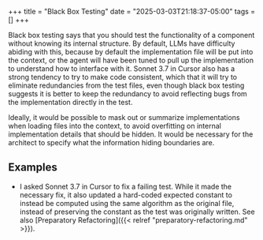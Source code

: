 +++
title = "Black Box Testing"
date = "2025-03-03T21:18:37-05:00"
tags = []
+++

Black box testing says that you should test the functionality of a component
without knowing its internal structure.  By default, LLMs have difficulty
abiding with this, because by default the implementation file will be put into
the context, or the agent will have been tuned to pull up the implementation
to understand how to interface with it.  Sonnet 3.7 in Cursor also has a
strong tendency to try to make code consistent, which that it will try to
eliminate redundancies from the test files, even though black box testing
suggests it is better to keep the redundancy to avoid reflecting bugs from the
implementation directly in the test.

Ideally, it would be possible to mask out or summarize implementations when
loading files into the context, to avoid overfitting on internal
implementation details that should be hidden.  It would be necessary for the
architect to specify what the information hiding boundaries are.

## Examples

- I asked Sonnet 3.7 in Cursor to fix a failing test.  While it made the
  necessary fix, it also updated a hard-coded expected constant to instead be
  computed using the same algorithm as the original file, instead of
  preserving the constant as the test was originally written.  See also
  [Preparatory Refactoring]({{< relref "preparatory-refactoring.md" >}}).
